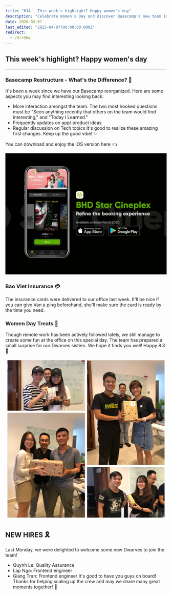 ```yaml
---
title: "#14 - This week's highlight? Happy women's day"
description: "Celebrate Women's Day and discover Basecamp's new team interactions, Bao Viet insurance updates, and welcome our latest hires boosting quality and frontend engineering."
date: 2020-03-07
last_edited: "2025-04-07T00:00:00.000Z"
redirect:
  - /VrrSWg
---
```


## This week's highlight? Happy women's day

---

### Basecamp Restructure - What's the Difference? 🧩

It's been a week since we have our Basecamp reorganized. Here are some aspects you may find interesting looking back:

- More interaction amongst the team. The two most hooked questions must be "Seen anything recently that others on the team would find interesting," and "Today I Learned."
- Frequently updates on app/ product ideas
- Regular discussion on Tech topics
  It's good to realize these amazing first changes. Keep up the good vibe! ✨

You can download and enjoy the iOS version here 👈

![](assets/notion-image-1744007164404-4t36y.webp)

### Bao Viet Insurance 💳

The insurance cards were delivered to our office last week. It'll be nice if you can give Van a ping beforehand, she'll make sure the card is ready by the time you need.

### Women Day Treats 🎁

Though remote work has been actively followed lately, we still manage to create some fun at the office on this special day. The team has prepared a small surprise for our Dwarves sisters. We hope it finds you well! Happy 8.3 🎉

![](assets/notion-image-1744007164556-09qly.webp)

## NEW HIRES 🎗

Last Monday, we were delighted to welcome some new Dwarves to join the team!

- Quynh Le: Quality Assurance
- Lap Ngo: Frontend engineer
- Giang Tran: Frontend engineer
  It's good to have you guys on board! Thanks for helping scaling up the crew and may we share many great moments together! 💪
